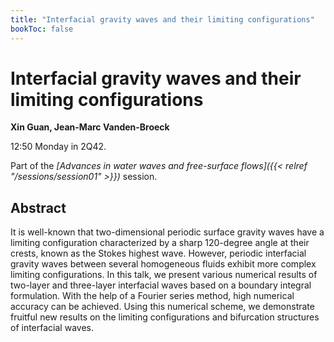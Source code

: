 ```yaml
---
title: "Interfacial gravity waves and their limiting configurations"
bookToc: false
---
```


# Interfacial gravity waves and their limiting configurations

**Xin Guan, Jean-Marc Vanden-Broeck**

12:50 Monday in 2Q42.

Part of the *[Advances in water waves and free-surface flows]({{< relref "/sessions/session01" >}})* session.

## Abstract

It is well-known that two-dimensional periodic surface gravity waves have a limiting configuration characterized by a sharp 120-degree angle at their crests, known as the Stokes highest wave. However, periodic interfacial gravity waves between several homogeneous fluids exhibit more complex limiting configurations. In this talk, we present various numerical results of two-layer and three-layer interfacial waves based on a boundary integral formulation. With the help of a Fourier series method, high numerical accuracy can be achieved. Using this numerical scheme, we demonstrate fruitful new results on the limiting configurations and bifurcation structures of interfacial waves.


